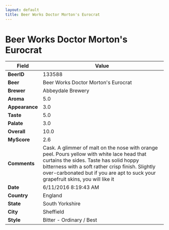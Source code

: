 ```yaml
---
layout: default
title: Beer Works Doctor Morton's Eurocrat
---
```


# Beer Works Doctor Morton's Eurocrat

| Field         | Value     |
|---------------|-----------|
| **BeerID** | 133588 |
| **Beer** | Beer Works Doctor Morton's Eurocrat |
| **Brewer** | Abbeydale Brewery |
| **Aroma** | 5.0 |
| **Appearance** | 3.0 |
| **Taste** | 5.0 |
| **Palate** | 3.0 |
| **Overall** | 10.0 |
| **MyScore** | 2.6 |
| **Comments** | Cask. A glimmer of malt on the nose with orange peel. Pours yellow with white lace head that curtains the sides. Taste has solid hoppy bitterness with a soft rather crisp finish. Slightly over-carbonated but if you are apt to suck your grapefruit skins, you will like it  |
| **Date** | 6/11/2016 8:19:43 AM |
| **Country** | England |
| **State** | South Yorkshire |
| **City** | Sheffield |
| **Style** | Bitter - Ordinary / Best |
